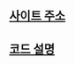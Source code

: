 ## <a href="">사이트 주소</a>


## <a href="https://github.com/Jiyong95/Starbuckks-Clone/blob/main/README/README1.md"> 코드 설명 </a>
